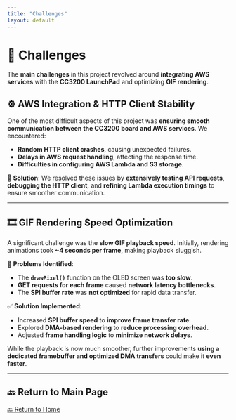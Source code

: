 ```yaml
---
title: "Challenges"
layout: default
---
```


# 🚧 Challenges

The **main challenges** in this project revolved around **integrating AWS services** with the **CC3200 LaunchPad** and optimizing **GIF rendering**.

## ⚙️ **AWS Integration & HTTP Client Stability**
One of the most difficult aspects of this project was **ensuring smooth communication between the CC3200 board and AWS services**. We encountered:
- **Random HTTP client crashes**, causing unexpected failures.
- **Delays in AWS request handling**, affecting the response time.
- **Difficulties in configuring AWS Lambda and S3 storage**.

📌 **Solution**: We resolved these issues by **extensively testing API requests**, **debugging the HTTP client**, and **refining Lambda execution timings** to ensure smoother communication.

---

## 🎞 **GIF Rendering Speed Optimization**
A significant challenge was the **slow GIF playback speed**. Initially, rendering animations took **~4 seconds per frame**, making playback sluggish.

📌 **Problems Identified**:
- The **`drawPixel()`** function on the OLED screen was **too slow**.
- **GET requests for each frame** caused **network latency bottlenecks**.
- The **SPI buffer rate** was **not optimized** for rapid data transfer.

✅ **Solution Implemented**:
- Increased **SPI buffer speed** to **improve frame transfer rate**.
- Explored **DMA-based rendering** to **reduce processing overhead**.
- Adjusted **frame handling logic** to **minimize network delays**.

While the playback is now much smoother, further improvements **using a dedicated framebuffer and optimized DMA transfers** could make it **even faster**.

---

## 🔙 Return to Main Page  
[🔙 Return to Home](index.md)

